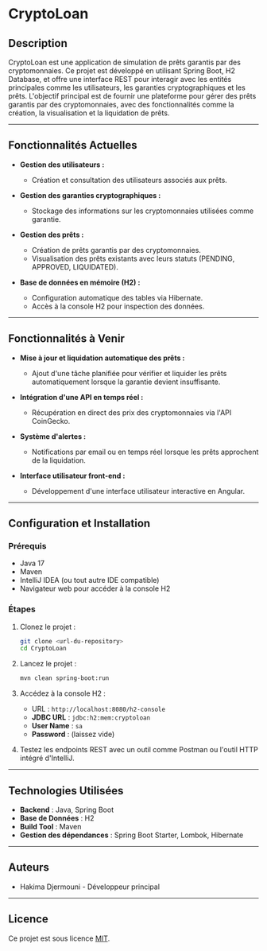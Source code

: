 
# CryptoLoan

## Description
CryptoLoan est une application de simulation de prêts garantis par des cryptomonnaies. Ce projet est développé en utilisant Spring Boot, H2 Database, et offre une interface REST pour interagir avec les entités principales comme les utilisateurs, les garanties cryptographiques et les prêts. L'objectif principal est de fournir une plateforme pour gérer des prêts garantis par des cryptomonnaies, avec des fonctionnalités comme la création, la visualisation et la liquidation de prêts.

---

## Fonctionnalités Actuelles
- **Gestion des utilisateurs :**
  - Création et consultation des utilisateurs associés aux prêts.

- **Gestion des garanties cryptographiques :**
  - Stockage des informations sur les cryptomonnaies utilisées comme garantie.

- **Gestion des prêts :**
  - Création de prêts garantis par des cryptomonnaies.
  - Visualisation des prêts existants avec leurs statuts (PENDING, APPROVED, LIQUIDATED).

- **Base de données en mémoire (H2) :**
  - Configuration automatique des tables via Hibernate.
  - Accès à la console H2 pour inspection des données.

---

## Fonctionnalités à Venir
- **Mise à jour et liquidation automatique des prêts :**
  - Ajout d'une tâche planifiée pour vérifier et liquider les prêts automatiquement lorsque la garantie devient insuffisante.

- **Intégration d'une API en temps réel :**
  - Récupération en direct des prix des cryptomonnaies via l'API CoinGecko.

- **Système d'alertes :**
  - Notifications par email ou en temps réel lorsque les prêts approchent de la liquidation.

- **Interface utilisateur front-end :**
  - Développement d'une interface utilisateur interactive en Angular.

---

## Configuration et Installation

### Prérequis
- Java 17
- Maven
- IntelliJ IDEA (ou tout autre IDE compatible)
- Navigateur web pour accéder à la console H2

### Étapes
1. Clonez le projet :
   ```bash
   git clone <url-du-repository>
   cd CryptoLoan
   ```

2. Lancez le projet :
   ```bash
   mvn clean spring-boot:run
   ```

3. Accédez à la console H2 :
   - URL : `http://localhost:8080/h2-console`
   - **JDBC URL** : `jdbc:h2:mem:cryptoloan`
   - **User Name** : `sa`
   - **Password** : (laissez vide)

4. Testez les endpoints REST avec un outil comme Postman ou l'outil HTTP intégré d'IntelliJ.

---

## Technologies Utilisées
- **Backend** : Java, Spring Boot
- **Base de Données** : H2 
- **Build Tool** : Maven
- **Gestion des dépendances** : Spring Boot Starter, Lombok, Hibernate

---

## Auteurs
- Hakima Djermouni - Développeur principal

---

## Licence
Ce projet est sous licence [MIT](LICENSE).
